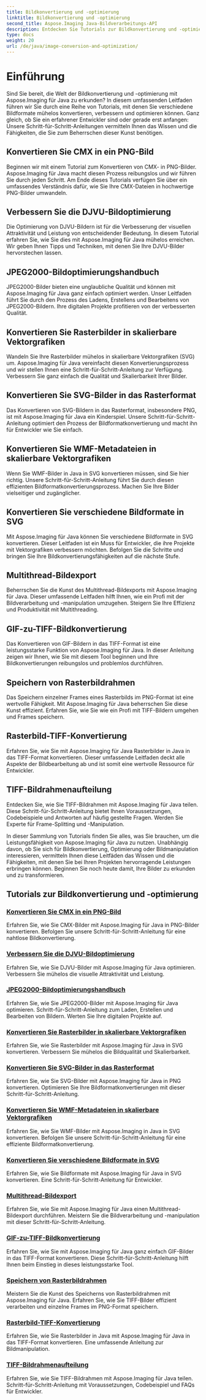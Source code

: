 ```yaml
---
title: Bildkonvertierung und -optimierung
linktitle: Bildkonvertierung und -optimierung
second_title: Aspose.Imaging Java-Bildverarbeitungs-API
description: Entdecken Sie Tutorials zur Bildkonvertierung und -optimierung mit Aspose.Imaging für Java. Erfahren Sie, wie Sie verschiedene Bildformate problemlos konvertieren, verbessern und optimieren.
type: docs
weight: 20
url: /de/java/image-conversion-and-optimization/
---
```


# Einführung

Sind Sie bereit, die Welt der Bildkonvertierung und -optimierung mit Aspose.Imaging für Java zu erkunden? In diesem umfassenden Leitfaden führen wir Sie durch eine Reihe von Tutorials, mit denen Sie verschiedene Bildformate mühelos konvertieren, verbessern und optimieren können. Ganz gleich, ob Sie ein erfahrener Entwickler sind oder gerade erst anfangen: Unsere Schritt-für-Schritt-Anleitungen vermitteln Ihnen das Wissen und die Fähigkeiten, die Sie zum Beherrschen dieser Kunst benötigen.

## Konvertieren Sie CMX in ein PNG-Bild

Beginnen wir mit einem Tutorial zum Konvertieren von CMX- in PNG-Bilder. Aspose.Imaging für Java macht diesen Prozess reibungslos und wir führen Sie durch jeden Schritt. Am Ende dieses Tutorials verfügen Sie über ein umfassendes Verständnis dafür, wie Sie Ihre CMX-Dateien in hochwertige PNG-Bilder umwandeln.

## Verbessern Sie die DJVU-Bildoptimierung

Die Optimierung von DJVU-Bildern ist für die Verbesserung der visuellen Attraktivität und Leistung von entscheidender Bedeutung. In diesem Tutorial erfahren Sie, wie Sie dies mit Aspose.Imaging für Java mühelos erreichen. Wir geben Ihnen Tipps und Techniken, mit denen Sie Ihre DJVU-Bilder hervorstechen lassen.

## JPEG2000-Bildoptimierungshandbuch

JPEG2000-Bilder bieten eine unglaubliche Qualität und können mit Aspose.Imaging für Java ganz einfach optimiert werden. Unser Leitfaden führt Sie durch den Prozess des Ladens, Erstellens und Bearbeitens von JPEG2000-Bildern. Ihre digitalen Projekte profitieren von der verbesserten Qualität.

## Konvertieren Sie Rasterbilder in skalierbare Vektorgrafiken

Wandeln Sie Ihre Rasterbilder mühelos in skalierbare Vektorgrafiken (SVG) um. Aspose.Imaging für Java vereinfacht diesen Konvertierungsprozess und wir stellen Ihnen eine Schritt-für-Schritt-Anleitung zur Verfügung. Verbessern Sie ganz einfach die Qualität und Skalierbarkeit Ihrer Bilder.

## Konvertieren Sie SVG-Bilder in das Rasterformat

Das Konvertieren von SVG-Bildern in das Rasterformat, insbesondere PNG, ist mit Aspose.Imaging für Java ein Kinderspiel. Unsere Schritt-für-Schritt-Anleitung optimiert den Prozess der Bildformatkonvertierung und macht ihn für Entwickler wie Sie einfach.

## Konvertieren Sie WMF-Metadateien in skalierbare Vektorgrafiken

Wenn Sie WMF-Bilder in Java in SVG konvertieren müssen, sind Sie hier richtig. Unsere Schritt-für-Schritt-Anleitung führt Sie durch diesen effizienten Bildformatkonvertierungsprozess. Machen Sie Ihre Bilder vielseitiger und zugänglicher.

## Konvertieren Sie verschiedene Bildformate in SVG

Mit Aspose.Imaging für Java können Sie verschiedene Bildformate in SVG konvertieren. Dieser Leitfaden ist ein Muss für Entwickler, die ihre Projekte mit Vektorgrafiken verbessern möchten. Befolgen Sie die Schritte und bringen Sie Ihre Bildkonvertierungsfähigkeiten auf die nächste Stufe.

## Multithread-Bildexport

Beherrschen Sie die Kunst des Multithread-Bildexports mit Aspose.Imaging für Java. Dieser umfassende Leitfaden hilft Ihnen, wie ein Profi mit der Bildverarbeitung und -manipulation umzugehen. Steigern Sie Ihre Effizienz und Produktivität mit Multithreading.

## GIF-zu-TIFF-Bildkonvertierung

Das Konvertieren von GIF-Bildern in das TIFF-Format ist eine leistungsstarke Funktion von Aspose.Imaging für Java. In dieser Anleitung zeigen wir Ihnen, wie Sie mit diesem Tool beginnen und Ihre Bildkonvertierungen reibungslos und problemlos durchführen.

## Speichern von Rasterbildrahmen

Das Speichern einzelner Frames eines Rasterbilds im PNG-Format ist eine wertvolle Fähigkeit. Mit Aspose.Imaging für Java beherrschen Sie diese Kunst effizient. Erfahren Sie, wie Sie wie ein Profi mit TIFF-Bildern umgehen und Frames speichern.

## Rasterbild-TIFF-Konvertierung

Erfahren Sie, wie Sie mit Aspose.Imaging für Java Rasterbilder in Java in das TIFF-Format konvertieren. Dieser umfassende Leitfaden deckt alle Aspekte der Bildbearbeitung ab und ist somit eine wertvolle Ressource für Entwickler.

## TIFF-Bildrahmenaufteilung

Entdecken Sie, wie Sie TIFF-Bildrahmen mit Aspose.Imaging für Java teilen. Diese Schritt-für-Schritt-Anleitung bietet Ihnen Voraussetzungen, Codebeispiele und Antworten auf häufig gestellte Fragen. Werden Sie Experte für Frame-Splitting und -Manipulation.

In dieser Sammlung von Tutorials finden Sie alles, was Sie brauchen, um die Leistungsfähigkeit von Aspose.Imaging für Java zu nutzen. Unabhängig davon, ob Sie sich für Bildkonvertierung, Optimierung oder Bildmanipulation interessieren, vermitteln Ihnen diese Leitfäden das Wissen und die Fähigkeiten, mit denen Sie bei Ihren Projekten hervorragende Leistungen erbringen können. Beginnen Sie noch heute damit, Ihre Bilder zu erkunden und zu transformieren.
## Tutorials zur Bildkonvertierung und -optimierung
### [Konvertieren Sie CMX in ein PNG-Bild](./convert-cmx-to-png-image/)
Erfahren Sie, wie Sie CMX-Bilder mit Aspose.Imaging für Java in PNG-Bilder konvertieren. Befolgen Sie unsere Schritt-für-Schritt-Anleitung für eine nahtlose Bildkonvertierung.
### [Verbessern Sie die DJVU-Bildoptimierung](./improve-djvu-image-optimization/)
Erfahren Sie, wie Sie DJVU-Bilder mit Aspose.Imaging für Java optimieren. Verbessern Sie mühelos die visuelle Attraktivität und Leistung.
### [JPEG2000-Bildoptimierungshandbuch](./jpeg2000-image-optimization-guide/)
Erfahren Sie, wie Sie JPEG2000-Bilder mit Aspose.Imaging für Java optimieren. Schritt-für-Schritt-Anleitung zum Laden, Erstellen und Bearbeiten von Bildern. Werten Sie Ihre digitalen Projekte auf.
### [Konvertieren Sie Rasterbilder in skalierbare Vektorgrafiken](./convert-raster-images-to-scalable-vector-graphics/)
Erfahren Sie, wie Sie Rasterbilder mit Aspose.Imaging für Java in SVG konvertieren. Verbessern Sie mühelos die Bildqualität und Skalierbarkeit.
### [Konvertieren Sie SVG-Bilder in das Rasterformat](./convert-svg-images-to-raster-format/)
Erfahren Sie, wie Sie SVG-Bilder mit Aspose.Imaging für Java in PNG konvertieren. Optimieren Sie Ihre Bildformatkonvertierungen mit dieser Schritt-für-Schritt-Anleitung.
### [Konvertieren Sie WMF-Metadateien in skalierbare Vektorgrafiken](./convert-wmf-metafiles-to-scalable-vector-graphics/)
Erfahren Sie, wie Sie WMF-Bilder mit Aspose.Imaging in Java in SVG konvertieren. Befolgen Sie unsere Schritt-für-Schritt-Anleitung für eine effiziente Bildformatkonvertierung.
### [Konvertieren Sie verschiedene Bildformate in SVG](./convert-various-image-formats-to-svg/)
Erfahren Sie, wie Sie Bildformate mit Aspose.Imaging für Java in SVG konvertieren. Eine Schritt-für-Schritt-Anleitung für Entwickler.
### [Multithread-Bildexport](./multi-threaded-image-export/)
Erfahren Sie, wie Sie mit Aspose.Imaging für Java einen Multithread-Bildexport durchführen. Meistern Sie die Bildverarbeitung und -manipulation mit dieser Schritt-für-Schritt-Anleitung.
### [GIF-zu-TIFF-Bildkonvertierung](./gif-to-tiff-image-conversion/)
Erfahren Sie, wie Sie mit Aspose.Imaging für Java ganz einfach GIF-Bilder in das TIFF-Format konvertieren. Diese Schritt-für-Schritt-Anleitung hilft Ihnen beim Einstieg in dieses leistungsstarke Tool.
### [Speichern von Rasterbildrahmen](./raster-image-frame-saving/)
Meistern Sie die Kunst des Speicherns von Rasterbildrahmen mit Aspose.Imaging für Java. Erfahren Sie, wie Sie TIFF-Bilder effizient verarbeiten und einzelne Frames im PNG-Format speichern.
### [Rasterbild-TIFF-Konvertierung](./raster-image-tiff-conversion/)
Erfahren Sie, wie Sie Rasterbilder in Java mit Aspose.Imaging für Java in das TIFF-Format konvertieren. Eine umfassende Anleitung zur Bildmanipulation.
### [TIFF-Bildrahmenaufteilung](./tiff-image-frame-splitting/)
Erfahren Sie, wie Sie TIFF-Bildrahmen mit Aspose.Imaging für Java teilen. Schritt-für-Schritt-Anleitung mit Voraussetzungen, Codebeispiel und FAQs für Entwickler.